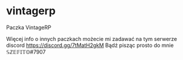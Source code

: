 # vintagerp
Paczka VintageRP


Więcej info o innych paczkach możecie mi zadawać na tym serwerze discord https://discord.gg/7tMatH2gkM
    Bądź pisząc prosto do mnie 𝕊ℤ𝔼𝔽𝕀𝕋𝕆#7907
